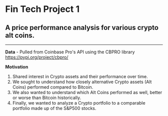 # Fin Tech Project 1
## A price performance analysis for various crypto alt coins.
---
**Data** - Pulled from Coinbase Pro's API using the CBPRO library https://pypi.org/project/cbpro/ 

**Motivation** 
1. Shared interest in Crypto assets and their performance over time.
2. We sought to understand how closely alternative Crypto assets (Alt Coins) performed compared to Bitcoin.
3. We also wanted to understand which Alt Coins performed as well, better or worse than Bitcoin historically.
4. Finally, we wanted to analyze a Crypto portfolio to a comparable portfolio made up of the S&P500 stocks. 
                 

